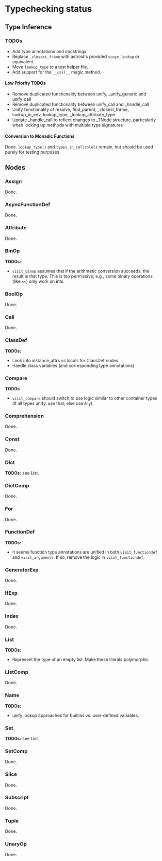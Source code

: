 # Typechecking status

## Type Inference

### TODOs
- Add type annotations and docstrings
- Replace `_closest_frame` with astroid's provided `scope_lookup` or equivalent.
- Move `lookup_type` to a test helper file.
- Add support for the `__call__` magic method.

#### Low Priority TODOs
- Remove duplicated functionality between unify, _unify_generic and unify_call
- Remove duplicated functionality between unify_call and _handle_call
- Unify functionality of resolve, find_parent, _closest_frame, lookup_in_env, lookup_type, _lookup_attribute_type
- Update _handle_call to reflect changes to _TNode structure, particularly when looking up methods with multiple type signatures

#### Conversion to Monadic Functions

Done. `lookup_type()` and `types_in_callable()` remain, but should be used purely for testing purposes

## Nodes

### Assign

Done.

### AsyncFunctionDef

Done.

### Attribute

Done.

### BinOp
**TODOs:**
- `visit_binop` assumes that if the arithmetic conversion succeeds, the result is that type. This is too permissive; e.g., some binary operations (like `<<`) only work on ints.

### BoolOp

Done.

### Call

Done.

### ClassDef

**TODOs:**
- Look into instance_attrs vs locals for ClassDef nodes
- Handle class variables (and corresponding type annotations)

### Compare
**TODOs**
- `visit_compare` should switch to use logic similar to other container types (if all types unify, use that; else use `Any`).

### Comprehension

Done.

### Const
Done.

### Dict

**TODOs:** see List.

### DictComp

Done.

### For

Done.

### FunctionDef
**TODOs:**
- It seems function type annotations are unified in both `visit_functiondef` and `visit_arguments`. If so, remove the logic in `visit_functiondef`.

### GeneratorExp

Done.

### IfExp

Done.

### Index

Done.

### List

**TODOs:**
- Represent the type of an empty list. Make these literals polymorphic

### ListComp

Done.

### Name

**TODOs:**
- unify lookup approaches for builtins vs. user-defined variables.

### Set

**TODOs:** see List.

### SetComp

Done.

### Slice

Done.

### Subscript

Done.

### Tuple

Done.

### UnaryOp

Done.


